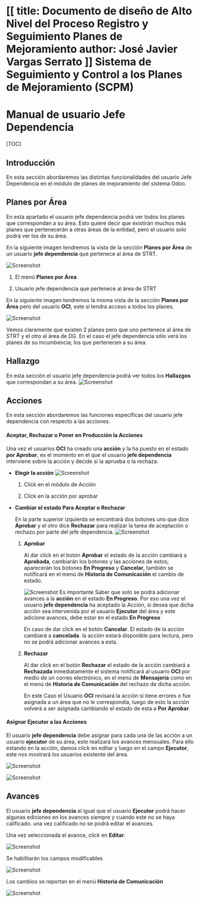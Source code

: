 [[
title: Documento de diseño de Alto Nivel del Proceso Registro y Seguimiento Planes de Mejoramiento
author: José Javier Vargas Serrato
]]
Sistema de Seguimiento y Control a los Planes de Mejoramiento (SCPM)
===================================================================

Manual de usuario Jefe Dependencia
============================

[TOC]

Introducción
--------------------------------
En esta sección abordaremos las distintas funcionalidades del usuario Jefe Dependencia en el módulo de planes de mejoramiento del sistema Odoo.

## Planes por Área
En esta apartado el usuario jefe dependencia podrá ver todos los planes que correspondan a su área. Esto quiere decir que existirán muchos más planes que pertenecerán a otras áreas de la entidad, pero el usuario solo podrá ver los de su área.

En la siguiente imagen tendremos la vista de la sección **Planes por Área** de  un usuario **jefe dependencia** que pertenece al área de STRT.

![Screenshot](../img/Selection_002.png)

1. El menú **Planes por Área**

2. Usuario jefe dependencia que pertenece al área de STRT

En la siguiente imagen tendremos la misma vista de la sección **Planes por Área** pero del usuario **OCI**, este si tendra acceso a todos los planes.

![Screenshot](../img/Selection_003.png)

Vemos claramente que existen 2 planes pero que uno pertenece al área de STRT y el otro al área de DG. En el caso el jefe dependencia sólo verá los planes de su incumbencia; los que pertenecen a su área.

## Hallazgo
 En esta sección el usuario jefe dependencia podrá ver todos los **Hallazgos** que correspondan a su área.
![Screenshot](../img/Selection_004.png)

## Acciones
En esta sección abordaremos las funciones específicas del usuario jefe dependencia con respecto a las acciones.

#### Aceptar, Rechazar o Poner en Producción la Acciones
Una vez el usuarios **OCI** ha creado  una **acción** y la ha puesto en el estado **por Aprobar**, es el momento en el que el usuario **jefe dependencia** interviene sobre la acción y decide si  la aprueba o la rechaza.

- **Elegir la acción**
![Screenshot](../img/Selection_005.png)

	1. Click en el módulo de Acción

	2. Click en la acción por aprobar

- **Cambiar el estado Para Aceptar o Rechazar**

	En la parte superior izquierda se encontrará dos botones uno que dice **Aprobar** y el otro dice **Rechazar** para realizar la tarea de aceptación o rechazo por parte del jefe dependencia.
	![Screenshot](../img/Selection_006.png)

	1. **Aprobar**

        Al dar click en el botón **Aprobar** el estado de la acción cambiará a **Aprobada**, cambiarán los botones y las acciones de estos; aparecerán los botones **En Progreso** y **Cancelar**, también se notificará en el menú de **Historia de Comunicación** el cambio de estado.

        ![Screenshot](../img/Selection_009.png)
		Es importante Saber que solo se podrá adicionar avances a la **acción** en el estado **En Progreso**. Por eso una vez el usuario **jefe dependencia** ha aceptado la Acción, si desea que dicha acción sea intervenida por el usuario **Ejecutor** del área y este adicione avances, debe estar en el estado **En Progreso**

        En caso de dar click en el botón  **Cancelar**.  El estado de la acción cambiará a **cancelada**. la acción estará disponible para lectura, pero no se podrá adicionar avances a esta.


	2. **Rechazar**

		Al dar click en el botón **Rechazar**  el estado de la acción cambiará a **Rechazada** inmediatamente el sistema notificará al usuario **OCI** por medio de un correo electrónico, en el menú de **Mensajería** como en el menú de **Historia de Comunicación** del rechazo de dicha acción.

		En este Caso el Usuario **OCI** revisará la acción si tiene errores o fue asignada a un área que no le correspondía, luego de esto la acción volverá a ser asignada cambiando el estado de esta a **Por Aprobar**.

#### Asignar Ejecutor a las Acciones
El usuario **jefe dependencia** debe asignar para cada una de las acción a un usuario **ejecutor** de su área, este realizará los avances mensuales. Para ello estando en la acción, damos click en editar y luego en el campo **Ejecutor**, este nos mostrará los usuarios existente del área.

![Screenshot](../img/Selection_010.png)

![Screenshot](../img/Selection_012.png)

## Avances
El usuario **jefe dependencia** al igual que el usuario **Ejecutor** podrá hacer algunas ediciones en los avances siempre y cuando este no se haya calificado. una vez calificado no se podrá editar el avances.

Una vez seleccionada el avance, click en **Editar**.

![Screenshot](../img/Selection_040.png)

Se habilitarán los campos modificables

![Screenshot](../img/Selection_043.png)

Los cambios se reportan en el menú **Historia de Comunicación**

![Screenshot](../img/Selection_044.png)